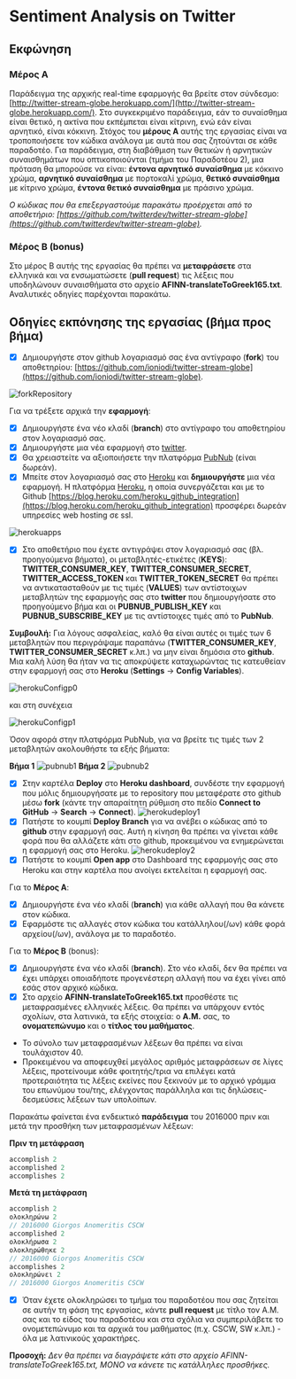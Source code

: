 # Sentiment Analysis on Twitter

## Εκφώνηση
### Μέρος Α
Παράδειγμα της αρχικής real-time εφαρμογής θα βρείτε στον σύνδεσμο: [http://twitter-stream-globe.herokuapp.com/](http://twitter-stream-globe.herokuapp.com/). Στο συγκεκριμένο παράδειγμα, εάν το συναίσθημα είναι θετικό, η ακτίνα που εκπέμπεται είναι κίτρινη, ενώ εάν είναι αρνητικό, είναι κόκκινη. Στόχος του **μέρους Α** αυτής της εργασίας είναι να τροποποιήσετε τον κώδικα ανάλογα με αυτά που σας ζητούνται σε κάθε παραδοτέο. Για παράδειγμα, στη διαβάθμιση των θετικών ή αρνητικών συναισθημάτων που οπτικοποιούνται (τμήμα του Παραδοτέου 2), μια πρόταση θα μπορούσε να είναι: **έντονα αρνητικό συναίσθημα** με κόκκινο χρώμα, **αρνητικό συναίσθημα** με πορτοκαλί χρώμα, **θετικό συναίσθημα** με κίτρινο χρώμα, **έντονα θετικό συναίσθημα** με πράσινο χρώμα.

*Ο κώδικας που θα επεξεργαστούμε παρακάτω προέρχεται από το αποθετήριο: [https://github.com/twitterdev/twitter-stream-globe](https://github.com/twitterdev/twitter-stream-globe).* 

### Μέρος Β (bonus)
Στο μέρος Β αυτής της εργασίας θα πρέπει να **μεταφράσετε** στα ελληνικά και να ενσωματώσετε (**pull request**) τις λέξεις που υποδηλώνουν συναισθήματα στο αρχείο **AFINN-translateToGreek165.txt**.
Αναλυτικές οδηγίες παρέχονται παρακάτω.




## Οδηγίες εκπόνησης της εργασίας (βήμα προς βήμα)
- [x] Δημιουργήστε στον github λογαριασμό σας ένα αντίγραφο (**fork**) του αποθετηρίου: [https://github.com/ioniodi/twitter-stream-globe](https://github.com/ioniodi/twitter-stream-globe).

![forkRepository](https://github.com/courses-ionio/projects/blob/master/tweetSentimentStreamGlobe/screenshots/odigiesTwitterSentimentGlobe00.png)


Για να τρέξετε αρχικά την **εφαρμογή**:
- [x] Δημιουργήστε ένα νέο κλαδί (**branch**) στο αντίγραφο του αποθετηρίου στον λογαριασμό σας.
- [x] Δημιουργήστε μια νέα εφαρμογή στο [twitter](https://apps.twitter.com/).
- [x] Θα χρειαστείτε να αξιοποιήσετε την πλατφόρμα [PubNub](https://admin.pubnub.com/) (είναι δωρεάν).
- [x] Μπείτε στον λογαριασμό σας στο [Heroku](https://www.heroku.com/) και **δημιουργήστε** μια νέα εφαρμογή. Η πλατφόρμα [Heroku](https://www.heroku.com/), η οποία συνεργάζεται και με το Github [https://blog.heroku.com/heroku_github_integration](https://blog.heroku.com/heroku_github_integration) προσφέρει δωρεάν υπηρεσίες web hosting σε ssl.

![herokuapps](https://github.com/courses-ionio/projects/blob/master/tweetSentimentStreamGlobe/screenshots/odigiesTwitterSentimentGlobe02.png)
- [x] Στο αποθετήριο που έχετε αντιγράψει στον λογαριασμό σας (βλ. προηγούμενα βήματα), οι μεταβλητές-ετικέτες (**KEYS**): **TWITTER_CONSUMER_KEY**, **TWITTER_CONSUMER_SECRET**, **TWITTER_ACCESS_TOKEN** και **TWITTER_TOKEN_SECRET** θα πρέπει να αντικατασταθούν με τις τιμές (**VALUES**) των αντίστοιχων μεταβλητών της εφαρμογής σας στο **twitter** που δημιουργήσατε στο προηγούμενο βήμα και οι **PUBNUB_PUBLISH_KEY** και **PUBNUB_SUBSCRIBE_KEY** με τις αντίστοιχες τιμές από το **PubNub**.

**Συμβουλή:** Για λόγους ασφαλείας, καλό θα είναι αυτές οι τιμές των 6 μεταβλητών που περιγράψαμε παραπάνω (**TWITTER_CONSUMER_KEY**, **TWITTER_CONSUMER_SECRET** κ.λπ.) να μην είναι δημόσια στο **github**. Μια καλή λύση θα ήταν να τις αποκρύψετε καταχωρώντας τις κατευθείαν στην εφαρμογή σας στο **Heroku** (**Settings** -> **Config Variables**).

![herokuConfigp0](https://github.com/courses-ionio/projects/blob/master/tweetSentimentStreamGlobe/screenshots/odigiesTwitterSentimentGlobe08.png)

και στη συνέχεια

![herokuConfigp1](https://github.com/courses-ionio/projects/blob/master/tweetSentimentStreamGlobe/screenshots/pvg.jpg)



Όσον αφορά στην πλατφόρμα PubNub, για να βρείτε τις τιμές των 2 μεταβλητών ακολουθήστε τα εξής βήματα:

**Βήμα 1**
![pubnub1](https://github.com/courses-ionio/projects/blob/master/tweetSentimentStreamGlobe/screenshots/odigiesTwitterSentimentGlobe09.png)
**Βήμα 2**
![pubnub2](https://github.com/courses-ionio/projects/blob/master/tweetSentimentStreamGlobe/screenshots/odigiesTwitterSentimentGlobe10.png)



- [x] Στην καρτέλα **Deploy** στο **Heroku dashboard**, συνδέστε την εφαρμογή που μόλις δημιουργήσατε με το repository που μεταφέρατε στο github μέσω **fork** (κάντε την απαραίτητη ρύθμιση στο πεδίο **Connect to GitHub** -> **Search** -> **Connect**).
![herokudeploy1](https://github.com/courses-ionio/projects/blob/master/tweetSentimentStreamGlobe/screenshots/odigiesTwitterSentimentGlobe05.png)
- [x] Πατήστε το κουμπί **Deploy Branch** για να ανέβει ο κώδικας από το **github** στην εφαρμογή σας. Αυτή η κίνηση θα πρέπει να γίνεται κάθε φορά που θα αλλάζετε κάτι στο github, προκειμένου να ενημερώνεται η εφαρμογή σας στο Heroku.
![herokudeploy2](https://github.com/courses-ionio/projects/blob/master/tweetSentimentStreamGlobe/screenshots/odigiesTwitterSentimentGlobe06.png)
- [x] Πατήστε το κουμπί **Open app** στο Dashboard της εφαρμογής σας στο Heroku και στην καρτέλα που ανοίγει εκτελείται η εφαρμογή σας.

Για το **Μέρος Α**:
- [x] Δημιουργήστε ένα νέο κλαδί (**branch**) για κάθε αλλαγή που θα κάνετε στον κώδικα.
- [x] Εφαρμόστε τις αλλαγές στον κώδικα του κατάλληλου(/ων) κάθε φορά αρχείου(/ων), ανάλογα με το παραδοτέο.

Για το **Μέρος Β** (bonus):
- [x] Δημιουργήστε ένα νέο κλαδί (**branch**). Στο νέο κλαδί, δεν θα πρέπει να έχει υπάρχει οποιαδήποτε προγενέστερη αλλαγή που να έχει γίνει από εσάς στον αρχικό κώδικα. 
- [x] Στο αρχείο **AFINN-translateToGreek165.txt** προσθέστε τις μεταφρασμένες ελληνικές λέξεις. Θα πρέπει να υπάρχουν εντός σχολίων, στα λατινικά, τα εξής στοιχεία: ο **Α.Μ.** σας, το **ονοματεπώνυμο** και ο **τίτλος του μαθήματος**.
* Το σύνολο των μεταφρασμένων λέξεων θα πρέπει να είναι τουλάχιστον 40.
* Προκειμένου να αποφευχθεί μεγάλος αριθμός μεταφράσεων σε λίγες λέξεις, προτείνουμε κάθε φοιτητής/τρια να επιλέγει κατά προτεραιότητα τις λέξεις εκείνες που ξεκινούν με το αρχικό γράμμα του επωνύμου του/της, ελέγχοντας παράλληλα και τις δηλώσεις-δεσμεύσεις λέξεων των υπολοίπων.

Παρακάτω φαίνεται ένα ενδεικτικό **παράδειγμα** του 2016000 πριν και μετά την προσθήκη των μεταφρασμένων λέξεων:

**Πριν τη μετάφραση**

```javascript
accomplish 2
accomplished 2
accomplishes 2
```

**Μετά τη μετάφραση**

```javascript
accomplish 2
ολοκληρώνω 2
// 2016000 Giorgos Αnomeritis CSCW
accomplished 2
ολοκλήρωσα 2
ολοκληρώθηκε 2
// 2016000 Giorgos Αnomeritis CSCW
accomplishes 2
ολοκληρώνει 2
// 2016000 Giorgos Αnomeritis CSCW
```

- [x] Όταν έχετε ολοκληρώσει το τμήμα του παραδοτέου που σας ζητείται σε αυτήν τη φάση της εργασίας, κάντε **pull request** με τίτλο τον Α.Μ. σας και το είδος του παραδοτέου και στα σχόλια να συμπεριλάβετε το ονομετεπώνυμο και τα αρχικά του μαθήματος (π.χ. CSCW, SW κ.λπ.) - όλα με λατινικούς χαρακτήρες.


**Προσοχή:** *Δεν θα πρέπει να διαγράψετε κάτι στο αρχείο AFINN-translateToGreek165.txt, ΜΟΝΟ να κάνετε τις κατάλληλες προσθήκες.*
